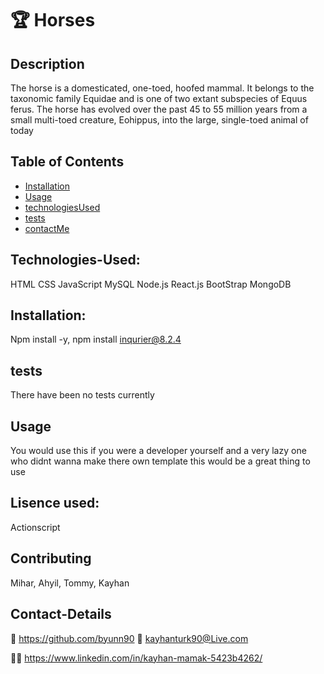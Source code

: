 # 🏆 Horses

## Description

The horse is a domesticated, one-toed, hoofed mammal. It belongs to the taxonomic family Equidae and is one of two extant subspecies of Equus ferus. The horse has evolved over the past 45 to 55 million years from a small multi-toed creature, Eohippus, into the large, single-toed animal of today

## Table of Contents

- [Installation](#Installation)
- [Usage](#usage)
- [technologiesUsed](#technologies-Used)
- [tests](#Tests)
- [contactMe](#Contact-Me)

## Technologies-Used:

HTML
CSS
JavaScript
MySQL
Node.js
React.js
BootStrap
MongoDB

## Installation:

Npm install -y, npm install inqurier@8.2.4

## tests

There have been no tests currently

## Usage

You would use this if you were a developer yourself and a very lazy one who didnt wanna make there own template this would be a great thing to use

## Lisence used:

Actionscript

## Contributing

Mihar, Ahyil, Tommy, Kayhan

## Contact-Details

💾 https://github.com/byunn90
📧 kayhanturk90@Live.com

👷‍♀️ https://www.linkedin.com/in/kayhan-mamak-5423b4262/
